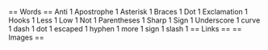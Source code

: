 == Words ==
Anti 1
Apostrophe 1
Asterisk 1
Braces 1
Dot 1
Exclamation 1
Hooks 1
Less 1
Low 1
Not 1
Parentheses 1
Sharp 1
Sign 1
Underscore 1
curve 1
dash 1
dot 1
escaped 1
hyphen 1
more 1
sign 1
slash 1
== Links ==
== Images ==
